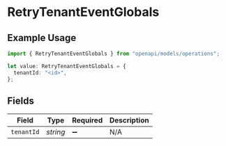 # RetryTenantEventGlobals

## Example Usage

```typescript
import { RetryTenantEventGlobals } from "openapi/models/operations";

let value: RetryTenantEventGlobals = {
  tenantId: "<id>",
};
```

## Fields

| Field              | Type               | Required           | Description        |
| ------------------ | ------------------ | ------------------ | ------------------ |
| `tenantId`         | *string*           | :heavy_minus_sign: | N/A                |